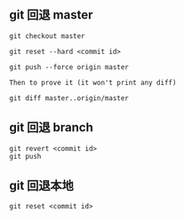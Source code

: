 ## git 回退 master

```
git checkout master

git reset --hard <commit id>

git push --force origin master

Then to prove it (it won't print any diff)

git diff master..origin/master

```



## git 回退 branch

```
git revert <commit id>
git push
```



## git 回退本地



```
git reset <commit id>
```

